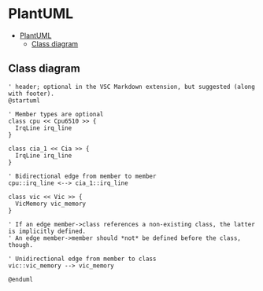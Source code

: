# PlantUML

- [PlantUML](#plantuml)
  - [Class diagram](#class-diagram)

## Class diagram

```plantuml
' header; optional in the VSC Markdown extension, but suggested (along with footer).
@startuml

' Member types are optional
class cpu << Cpu6510 >> {
  IrqLine irq_line
}

class cia_1 << Cia >> {
  IrqLine irq_line
}

' Bidirectional edge from member to member
cpu::irq_line <--> cia_1::irq_line

class vic << Vic >> {
  VicMemory vic_memory
}

' If an edge member->class references a non-existing class, the latter is implicitly defined.
' An edge member->member should *not* be defined before the class, though.

' Unidirectional edge from member to class
vic::vic_memory --> vic_memory

@enduml
```
